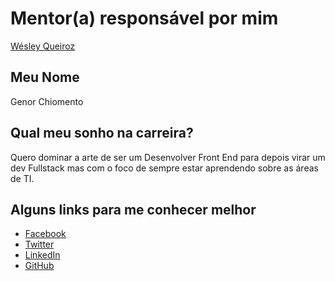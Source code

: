 # Mentor(a) responsável por mim

[Wésley Queiroz](/profiles/mentors/profiles/wesley_queiroz.md)

## Meu Nome

Genor Chiomento

## Qual meu sonho na carreira?

Quero dominar a arte de ser um Desenvolver Front End para depois virar um dev Fullstack mas com o foco de sempre estar aprendendo sobre as áreas de TI.

## Alguns links para me conhecer melhor

- [Facebook](https://www.facebook.com/gchiomento)
- [Twitter](https://twitter.com/genorchiomento)
- [LinkedIn](https://www.linkedin.com/in/genor-chiomento-687b51116)
- [GitHub](https://github.com/genorchiomento)
